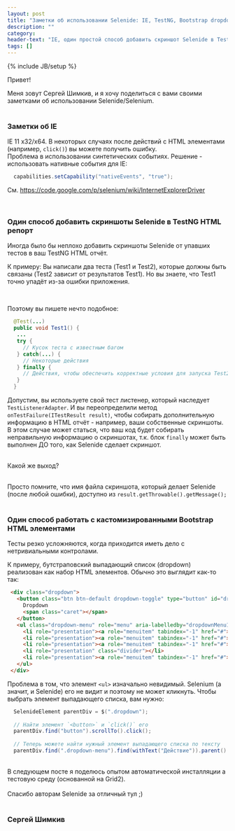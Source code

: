 ```yaml
---
layout: post
title: "Заметки об использовании Selenide: IE, TestNG, Bootstrap dropdown"
description: ""
category:
header-text: "IE, один простой способ добавить скриншот Selenide в TestNG HTML репорт, один способ работать с кастомизированным Bootstrap HTML элементом"
tags: []
---
```

{% include JB/setup %}

Привет!

Меня зовут Сергей Шимкив, и я хочу поделиться с вами своими заметками об использовании Selenide/Selenium. <br/> <br/>

### Заметки об IE

IE 11 x32/x64. В некоторых случаях после действий с HTML элементами (например, `click()`) вы можете получить ошибку. <br />
Проблема в использовании синтетических событиях. Решение - использовать нативные события для IE:
 
 ```java
   capabilities.setCapability("nativeEvents", "true");
 ```
 
 См. https://code.google.com/p/selenium/wiki/InternetExplorerDriver

<br/>

### Один способ добавить скриншоты Selenide в TestNG HTML репорт

Иногда было бы неплохо добавить скриншоты Selenide от упавших тестов в ваш TestNG HTML отчёт.

К примеру:
Вы написали два теста (Test1 и Test2), которые должны быть связаны (Test2 зависит от результатов Test1).
Но вы знаете, что Test1 точно упадёт из-за ошибки приложения.

<br/>

Поэтому вы пишете нечто подобное:

 ```java
   @Test(...)
   public void Test1() {
    ...
    try {
      // Кусок теста с известным багом
    } catch(...) {
      // Некоторые действия
    } finally {
      // Действия, чтобы обеспечить корректные условия для запуска Test2
    }
   }
 ```

Допустим, вы используете свой тест листенер, который наследует `TestListenerAdapter`.
И вы переопределили метод `onTestFailure(ITestResult result)`, чтобы собирать дополнительную информацию в HTML отчёт - например, ваши собственные скриншоты.
В этом случае может статься, что ваш код будет собирать неправильную информацию о скриншотах, т.к. блок `finally` может быть выполнен ДО того, как Selenide сделает скриншот.

<br/>
Какой же выход?
<br/>
<br/>

Просто помните, что имя файла скриншота, который делает Selenide (после любой ошибки), доступно из `result.getThrowable().getMessage();`
<br/> 
<br/> 

### Один способ работать с кастомизированными Bootstrap HTML элементами

Тесты резко усложняются, когда приходится иметь дело с нетривиальными контролами.

К примеру, бутстраповский выпадающий список (dropdown) реализован как набор HTML элементов. 
Обычно это выглядит как-то так:

 ```html
  <div class="dropdown">
    <button class="btn btn-default dropdown-toggle" type="button" id="dropdownMenu1" data-toggle="dropdown">
      Dropdown
      <span class="caret"></span>
    </button>
    <ul class="dropdown-menu" role="menu" aria-labelledby="dropdownMenu1">
      <li role="presentation"><a role="menuitem" tabindex="-1" href="#">Действие</a></li>
      <li role="presentation"><a role="menuitem" tabindex="-1" href="#">Другое действие</a></li>
      <li role="presentation"><a role="menuitem" tabindex="-1" href="#">Что-то ещё</a></li>
      <li role="presentation" class="divider"></li>
      <li role="presentation"><a role="menuitem" tabindex="-1" href="#">Отдельная ссылка</a></li>
    </ul>
  </div>
 ```

Проблема в том, что элемент `<ul>` изначально невидимый. 
Selenium (а значит, и Selenide) его не видит и поэтому не может кликнуть.
Чтобы выбрать элемент выпадающего списка, вам нужно:

 ```java
   SelenideElement parentDiv = $(".dropdown");
   
   // Найти элемент `<button>` и `click()` его
   parentDiv.find("button").scrollTo().click();
   
   // Теперь можете найти нужный элемент выпадающего списка по тексту
   parentDiv.find(".dropdown-menu").find(withText("Действие")).parent().click();
 ```

<br/>
В следующем посте я поделюсь опытом автоматической инсталляции а тестовую среду (основанной на Grid2).
<br/><br />
Спасибо авторам Selenide за отличный тул ;)
<br />
<br />

### Сергей Шимкив

<br />
